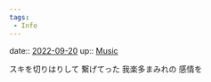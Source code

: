 ```yaml
---
tags:
 - Info
---
```


date:: [2022-09-20](Daily_Note/2022-09-20.md)
up:: [Music](Bar/Novel/Topics/Music.md)

スキを切りはりして
繋げてった
我楽多まみれの
感情を

